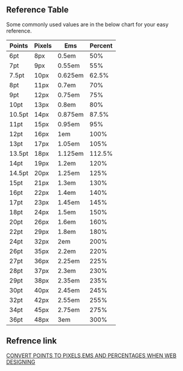 ## Reference Table
Some commonly used values are in the below chart for your easy reference.

| Points | Pixels | Ems | Percent|
|---|---|---|---|
| 6pt| 8px| 0.5em | 50%|
| 7pt| 9px| 0.55em| 55%|
| 7.5pt| 10px| 0.625em| 62.5%|
| 8pt| 11px| 0.7em| 70%|
| 9pt| 12px| 0.75em| 75%|
| 10pt| 13px| 0.8em| 80%|
| 10.5pt| 14px| 0.875em| 87.5%|
| 11pt| 15px| 0.95em| 95%|
| 12pt| 16px| 1em| 100%|
| 13pt| 17px| 1.05em| 105%|
| 13.5pt| 18px| 1.125em| 112.5%|
| 14pt| 19px| 1.2em| 120%|
| 14.5pt| 20px| 1.25em| 125%|
| 15pt| 21px| 1.3em| 130%|
| 16pt| 22px| 1.4em| 140%|
| 17pt| 23px| 1.45em| 145%|
| 18pt| 24px| 1.5em| 150%|
| 20pt| 26px| 1.6em| 160%|
| 22pt| 29px| 1.8em| 180%|
| 24pt| 32px| 2em| 200%|
| 26pt| 35px| 2.2em| 220%|
| 27pt| 36px| 2.25em| 225%|
| 28pt| 37px| 2.3em| 230%|
| 29pt| 38px| 2.35em| 235%|
| 30pt| 40px| 2.45em| 245%|
| 32pt| 42px| 2.55em| 255%|
| 34pt| 45px| 2.75em| 275%|
| 36pt| 48px| 3em| 300%|

## Refrence link
[CONVERT POINTS TO PIXELS,EMS AND PERCENTAGES WHEN WEB DESIGNING](https://www.joomlasrilanka.com/web-design-development-blog/web-design-font-size-measurements-convert-points-pixelsems-percentages-web-designing/)
